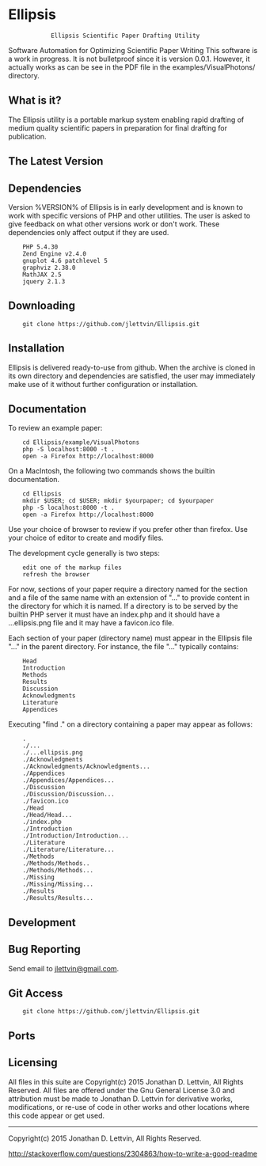 # Ellipsis
                Ellipsis Scientific Paper Drafting Utility

Software Automation for Optimizing Scientific Paper Writing
This software is a work in progress.
It is not bulletproof since it is version 0.0.1.
However, it actually works as can be see in the PDF file in the
examples/VisualPhotons/ directory.

What is it?
-----------

The Ellipsis utility is a portable markup system
enabling rapid drafting of medium quality scientific papers
in preparation for final drafting for publication.

The Latest Version
------------------

Dependencies
------------

Version %VERSION% of Ellipsis is in early development and is known
to work with specific versions of PHP and other utilities.
The user is asked to give feedback on what other versions work or don't work.
These dependencies only affect output if they are used.

```
    PHP 5.4.30
    Zend Engine v2.4.0
    gnuplot 4.6 patchlevel 5
    graphviz 2.38.0
    MathJAX 2.5
    jquery 2.1.3
```

Downloading
-----------

```
    git clone https://github.com/jlettvin/Ellipsis.git
```

Installation
------------

Ellipsis is delivered ready-to-use from github.
When the archive is cloned in its own directory
and dependencies are satisfied,
the user may immediately make use of it without further 
configuration or installation.

Documentation
-------------

To review an example paper:
```
    cd Ellipsis/example/VisualPhotons
    php -S localhost:8000 -t .
    open -a Firefox http://localhost:8000
```

On a MacIntosh, the following two commands shows the builtin documentation.
```
    cd Ellipsis
    mkdir $USER; cd $USER; mkdir $yourpaper; cd $yourpaper
    php -S localhost:8000 -t .
    open -a Firefox http://localhost:8000
```

Use your choice of browser to review if you prefer other than firefox.
Use your choice of editor to create and modify files.

The development cycle generally is two steps:
```
    edit one of the markup files
    refresh the browser
```

For now, sections of your paper require a directory named for the section
and a file of the same name with an extension of "..." to provide content
in the directory for which it is named.
If a directory is to be served by the builtin PHP server
it must have an index.php and
it should have a ...ellipsis.png file and
it may have a favicon.ico file.

Each section of your paper (directory name) must appear in
the Ellipsis file "..." in the parent directory.
For instance, the file "..." typically contains:
```
    Head
    Introduction
    Methods
    Results
    Discussion
    Acknowledgments
    Literature
    Appendices
```

Executing "find ." on a directory containing a paper may appear as follows:
```
    .
    ./...
    ./...ellipsis.png
    ./Acknowledgments
    ./Acknowledgments/Acknowledgments...
    ./Appendices
    ./Appendices/Appendices...
    ./Discussion
    ./Discussion/Discussion...
    ./favicon.ico
    ./Head
    ./Head/Head...
    ./index.php
    ./Introduction
    ./Introduction/Introduction...
    ./Literature
    ./Literature/Literature...
    ./Methods
    ./Methods/Methods..
    ./Methods/Methods...
    ./Missing
    ./Missing/Missing...
    ./Results
    ./Results/Results...
```

Development
-----------

Bug Reporting
-------------

Send email to jlettvin@gmail.com.

Git Access
----------

```
    git clone https://github.com/jlettvin/Ellipsis.git
```

Ports
-----

Licensing
---------

All files in this suite are 
    Copyright(c) 2015 Jonathan D. Lettvin, All Rights Reserved.
All files are offered under the Gnu General License 3.0
and attribution must be made to Jonathan D. Lettvin
for derivative works, modifications, or re-use of code in other works
and other locations where this code appear or get used.

-------------------------------------------------------------------------------
Copyright(c) 2015 Jonathan D. Lettvin, All Rights Reserved.

http://stackoverflow.com/questions/2304863/how-to-write-a-good-readme


